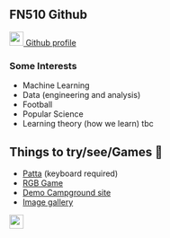 ## FN510 Github
<a href='https://github.com/FN510'><img src='https://cdn0.iconfinder.com/data/icons/octicons/1024/mark-github-512.png' width="25px"> Github profile</a>

### Some Interests
- Machine Learning
- Data (engineering and analysis)
- Football
- Popular Science
- Learning theory (how we learn)
tbc
 

## Things to try/see/Games 🤠

- [Patta](https://fn510.github.io/patta/) (keyboard required)
- [RGB Game](https://fn510.github.io/ColourGame/)
- [Demo Campground site](https://fierce-brook-62758.herokuapp.com/)
- [Image gallery](https://fn510.github.io/ImageGallery/)





<a href='https://www.linkedin.com/in/franklin-ngemoh-736241101/'><img src='https://www.flaticon.com/svg/static/icons/svg/145/145807.svg' width='25px'></a>
